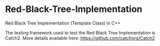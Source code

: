 # Red-Black-Tree-Implementation
Red Black Tree Implementation (Template Class) in C++

The testing framework used to test the Red Black Tree Implementation is Catch2.
More details available here: https://github.com/catchorg/Catch2
